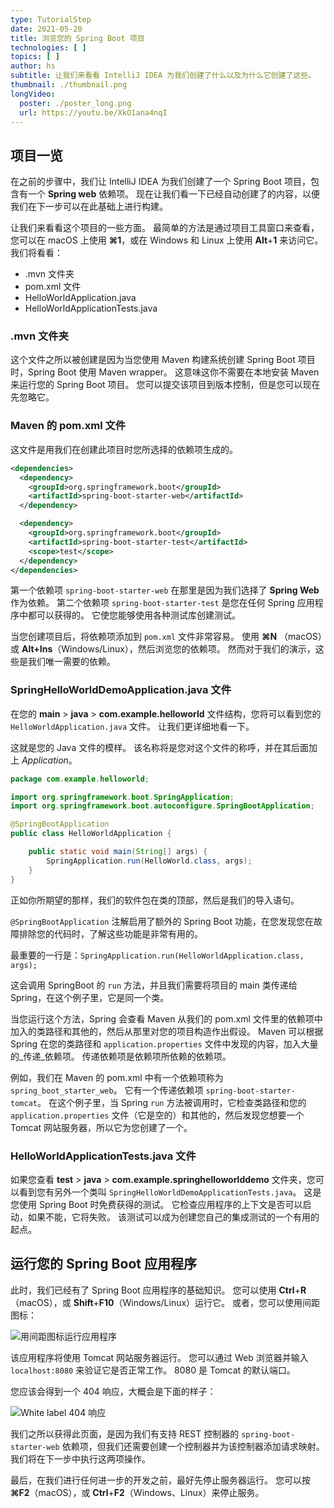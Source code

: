 ```yaml
---
type: TutorialStep
date: 2021-05-20
title: 浏览您的 Spring Boot 项目
technologies: [ ]
topics: [ ]
author: hs
subtitle: 让我们来看看 IntelliJ IDEA 为我们创建了什么以及为什么它创建了这些。
thumbnail: ./thumbnail.png
longVideo:
  poster: ./poster_long.png
  url: https://youtu.be/XkO1ana4nqI
---
```


## 项目一览
在之前的步骤中，我们让 IntelliJ IDEA 为我们创建了一个 Spring Boot 项目，包含有一个 **Spring web** 依赖项。 现在让我们看一下已经自动创建了的内容，以便我们在下一步可以在此基础上进行构建。

让我们来看看这个项目的一些方面。 最简单的方法是通过项目工具窗口来查看，您可以在 macOS 上使用 **⌘1**，或在 Windows 和 Linux 上使用 **Alt**+**1** 来访问它。 我们将看看：

- .mvn 文件夹
- pom.xml 文件
- HelloWorldApplication.java
- HelloWorldApplicationTests.java

### .mvn 文件夹
这个文件之所以被创建是因为当您使用 Maven 构建系统创建 Spring Boot 项目时，Spring Boot 使用 Maven wrapper。 这意味这你不需要在本地安装 Maven 来运行您的 Spring Boot 项目。 您可以提交该项目到版本控制，但是您可以现在先忽略它。

### Maven 的 pom.xml 文件
这文件是用我们在创建此项目时您所选择的依赖项生成的。

```xml
<dependencies>
  <dependency>
    <groupId>org.springframework.boot</groupId>
    <artifactId>spring-boot-starter-web</artifactId>
  </dependency>

  <dependency>
    <groupId>org.springframework.boot</groupId>
    <artifactId>spring-boot-starter-test</artifactId>
    <scope>test</scope>
  </dependency>
</dependencies>
```
第一个依赖项 `spring-boot-starter-web` 在那里是因为我们选择了 **Spring Web** 作为依赖。 第二个依赖项 `spring-boot-starter-test` 是您在任何 Spring 应用程序中都可以获得的。 它使您能够使用各种测试库创建测试。

当您创建项目后，将依赖项添加到 `pom.xml` 文件非常容易。 使用 **⌘N** （macOS）或 **Alt+Ins**（Windows/Linux），然后浏览您的依赖项。 然而对于我们的演示，这些是我们唯一需要的依赖。


### SpringHelloWorldDemoApplication.java 文件
在您的 **main** > **java** > **com.example.helloworld** 文件结构，您将可以看到您的 `HelloWorldApplication.java` 文件。 让我们更详细地看一下。

这就是您的 Java 文件的模样。 该名称将是您对这个文件的称呼，并在其后面加上 _Application_。

```java
package com.example.helloworld;

import org.springframework.boot.SpringApplication;
import org.springframework.boot.autoconfigure.SpringBootApplication;

@SpringBootApplication
public class HelloWorldApplication {

    public static void main(String[] args) {
        SpringApplication.run(HelloWorld.class, args);
    }
} 
```

正如你所期望的那样，我们的软件包在类的顶部，然后是我们的导入语句。

`@SpringBootApplication` 注解启用了额外的 Spring Boot 功能，在您发现您在故障排除您的代码时，了解这些功能是非常有用的。

最重要的一行是：`SpringApplication.run(HelloWorldApplication.class, args);`

这会调用 SpringBoot 的 `run` 方法，并且我们需要将项目的 main 类传递给 Spring，在这个例子里，它是同一个类。

当您运行这个方法，Spring 会查看 Maven 从我们的 pom.xml 文件里的依赖项中加入的类路径和其他的，然后从那里对您的项目构造作出假设。 Maven 可以根据 Spring 在您的类路径和 `application.properties` 文件中发现的内容，加入大量的_传递_依赖项。 传递依赖项是依赖项所依赖的依赖项。

例如，我们在 Maven 的 pom.xml 中有一个依赖项称为  `spring_boot_starter_web`。 它有一个传递依赖项 `spring-boot-starter-tomcat`。 在这个例子里，当 Spring `run` 方法被调用时，它检查类路径和您的 `application.properties` 文件（它是空的）和其他的，然后发现您想要一个 Tomcat 网站服务器，所以它为您创建了一个。

### HelloWorldApplicationTests.java 文件
如果您查看 **test** > **java** > **com.example.springhelloworlddemo** 文件夹，您可以看到您有另外一个类叫 `SpringHelloWorldDemoApplicationTests.java`。 这是您使用 Spring Boot 时免费获得的测试。 它检查应用程序的上下文是否可以启动，如果不能，它将失败。 该测试可以成为创建您自己的集成测试的一个有用的起点。

## 运行您的 Spring Boot 应用程序
此时，我们已经有了 Spring Boot 应用程序的基础知识。 您可以使用 **Ctrl**+**R**（macOS），或 **Shift**+**F10**（Windows/Linux）运行它。 或者，您可以使用间距图标：

![用间距图标运行应用程序](gutter-icon-run-application.png)

该应用程序将使用 Tomcat 网站服务器运行。 您可以通过 Web 浏览器并输入 `localhost:8080` 来验证它是否正常工作。 8080 是 Tomcat 的默认端口。

您应该会得到一个 404 响应，大概会是下面的样子：

![White label 404 响应](white-label-404-response.png)

我们之所以获得此页面，是因为我们有支持 REST 控制器的 `spring-boot-starter-web` 依赖项，但我们还需要创建一个控制器并为该控制器添加请求映射。 我们将在下一步中执行这两项操作。

最后，在我们进行任何进一步的开发之前，最好先停止服务器运行。 您可以按 **⌘F2**（macOS），或 **Ctrl**+**F2**（Windows、Linux）来停止服务。 